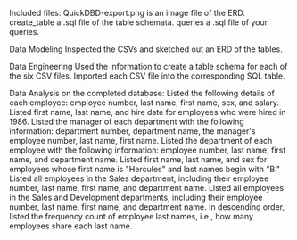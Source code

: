 

Included files:
QuickDBD-export.png is an image file of the ERD.
create_table a .sql file of the table schemata.
queries a .sql file of your queries.

Data Modeling
Inspected the CSVs and sketched out an ERD of the tables. 

Data Engineering
Used the information to create a table schema for each of the six CSV files. 
Imported each CSV file into the corresponding SQL table.

Data Analysis on the completed database:
Listed the following details of each employee: employee number, last name, first name, sex, and salary.
Listed first name, last name, and hire date for employees who were hired in 1986.
Listed the manager of each department with the following information: department number, department name, the manager's employee number, last name, first name.
Listed the department of each employee with the following information: employee number, last name, first name, and department name.
Listed first name, last name, and sex for employees whose first name is "Hercules" and last names begin with "B."
Listed all employees in the Sales department, including their employee number, last name, first name, and department name.
Listed all employees in the Sales and Development departments, including their employee number, last name, first name, and department name.
In descending order, listed the frequency count of employee last names, i.e., how many employees share each last name.
